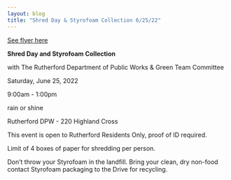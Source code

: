 ```yaml
---
layout: blog
title: "Shred Day & Styrofoam Collection 6/25/22"
---
```


[See flyer here](https://storage.googleapis.com/static.rutherford-nj.com/public-works/Posts/2022_ShredandStyrofoamDay.pdf)

**Shred Day and Styrofoam Collection** 

with The Rutherford Department of Public Works & Green Team Committee

Saturday, June 25, 2022

9:00am - 1:00pm

rain or shine 

Rutherford DPW - 220 Highland Cross

This event is open to Rutherford Residents Only, proof of ID required.

Limit of 4 boxes of paper for shredding per person.

Don’t throw your Styrofoam in the landfill. Bring your clean, dry non-food contact Styrofoam packaging to the Drive for recycling.
